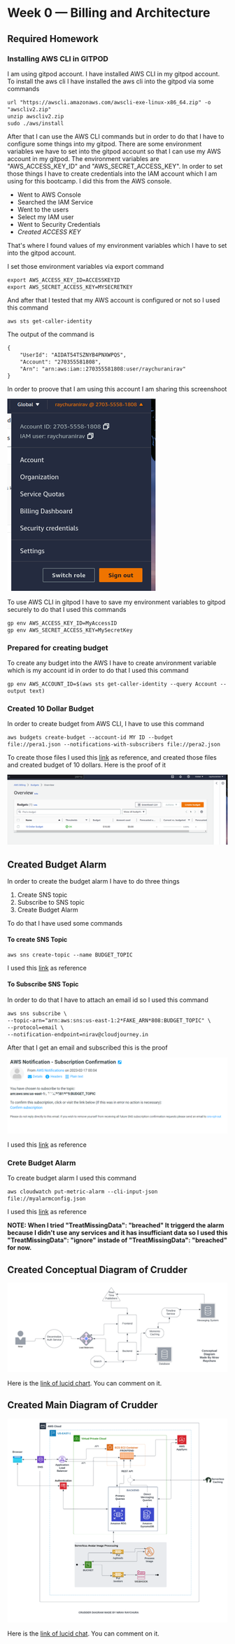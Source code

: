 # Week 0 — Billing and Architecture

## Required Homework

### Installing AWS CLI in GITPOD

I am using gitpod account. I have installed AWS CLI in my gitpod account. To install the aws cli I have installed the aws cli into the gitpod via some commands

```
url "https://awscli.amazonaws.com/awscli-exe-linux-x86_64.zip" -o "awscliv2.zip"
unzip awscliv2.zip
sudo ./aws/install
```
After that I can use the AWS CLI commands but in order to do that I have to configure some things into my gitpod. There are some environment variables we have to set into the gitpod account so that I can use my AWS account in my gitpod. The environment variables are "AWS_ACCESS_KEY_ID" and "AWS_SECRET_ACCESS_KEY". In order to set those things I have to create credentials into the IAM account which I am using for this bootcamp. I did this from the AWS console.
- Went to AWS Console
- Searched the IAM Service
- Went to the users
- Select my IAM user
- Went to Security Credentials
- *Created ACCESS KEY*

That's where I found values of my environment variables which I have to set into the gitpod account.

I set those environment variables via export command

```
export AWS_ACCESS_KEY_ID=ACCESSKEYID
export AWS_SECRET_ACCESS_KEY=MYSECRETKEY

```
And after that I tested that my AWS account is configured or not so I used this command 

```
aws sts get-caller-identity 
```
The output of the command is 

```
{
    "UserId": "AIDAT54TSZNYB4PNXWPQS",
    "Account": "270355581808",
    "Arn": "arn:aws:iam::270355581808:user/raychuranirav"
}
```
In order to proove that I am using this account I am sharing this screenshoot

![AWS ACCOUNT SCREENSHOT](assets/aws-account.png)

To use AWS CLI in gitpod I have to save my environment variables to gitpod securely to do that I used this commands
```
gp env AWS_ACCESS_KEY_ID=MyAccessID
gp env AWS_SECRET_ACCESS_KEY=MySecretKey
```

### Prepared for creating budget

To create any budget into the AWS I have to create anvironment variable which is my account id
in order to do that I used this command
```
gp env AWS_ACCOUNT_ID=$(aws sts get-caller-identity --query Account --output text)
```

### Created 10 Dollar Budget
In order to create budget from AWS CLI, I have to use this command
```
aws budgets create-budget --account-id MY ID --budget file://pera1.json --notifications-with-subscribers file://pera2.json
```
To create those files I used this [link](https://docs.aws.amazon.com/cli/latest/reference/budgets/create-budget.html) as reference, and created those files and created budget of 10 dollars. Here is the proof of it

![BUDGET](assets/budget.png)

## Created Budget Alarm

In order to create the budget alarm I have to do three things
1. Create SNS topic
2. Subscribe to SNS topic
3. Create Budget Alarm

To do that I have used some commands

#### To create SNS Topic
```
aws sns create-topic --name BUDGET_TOPIC
```
I used this [link](https://docs.aws.amazon.com/cli/latest/reference/sns/create-topic.html) as reference
#### To Subscribe SNS Topic

In order to do that I have to attach an email id so I used this command

```
aws sns subscribe \
--topic-arn="arn:aws:sns:us-east-1:2*FAKE_ARN*808:BUDGET_TOPIC" \
--protocol=email \
--notification-endpoint=nirav@cloudjourney.in
```
After that I get an email and subscribed this is the proof

![MAIL](assets/sns-topic.png)

I used this [link](https://docs.aws.amazon.com/cli/latest/reference/sns/subscribe.html) as reference

### Crete Budget Alarm

To create budget alarm I used this command
```
aws cloudwatch put-metric-alarm --cli-input-json file://myalarmconfig.json
```
I used this [link](https://docs.aws.amazon.com/cli/latest/reference/cloudwatch/put-metric-alarm.html) as reference

**NOTE: When I tried "TreatMissingData": "breached" It triggerd the alarm because I didn't use any services and it has insufficiant data so I used this "TreatMissingData": "ignore" instade of "TreatMissingData": "breached" for now.**

## Created Conceptual Diagram of Crudder

![Conceptual Diagram](assets/Crudder-ConceptualDiagram.png)

Here is the [link of lucid chart](https://lucid.app/lucidchart/789dafae-0bd3-44cc-97d7-d787925f5996/edit?viewport_loc=-628%2C-729%2C3840%2C1848%2C0_0&invitationId=inv_06183291-fda4-4ae6-ae16-09123ffc9517). You can comment on it.

## Created Main Diagram of Crudder

![Main Diagram](assets/Crudder-MainDiagram.png)

Here is the [link of lucid chat](https://lucid.app/lucidchart/99601d69-2fd4-4b7f-a3a8-9e7cacd96f62/edit?viewport_loc=-10%2C140%2C1707%2C821%2C0_0&invitationId=inv_10df1cba-7a47-47c0-8172-9db4ef567324). You can comment on it.

